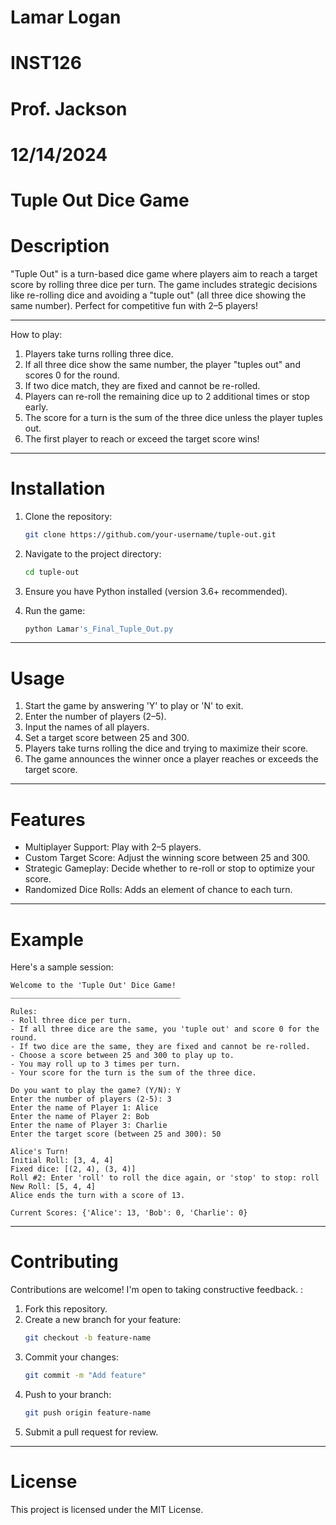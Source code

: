 # Lamar Logan
# INST126
# Prof. Jackson
# 12/14/2024

# Tuple Out Dice Game

# Description
"Tuple Out" is a turn-based dice game where players aim to reach a target score by rolling three dice per turn. The game includes strategic decisions like re-rolling dice and avoiding a "tuple out" (all three dice showing the same number). Perfect for competitive fun with 2–5 players!

---

How to play:
1. Players take turns rolling three dice.
2. If all three dice show the same number, the player "tuples out" and scores 0 for the round.
3. If two dice match, they are fixed and cannot be re-rolled.
4. Players can re-roll the remaining dice up to 2 additional times or stop early.
5. The score for a turn is the sum of the three dice unless the player tuples out.
6. The first player to reach or exceed the target score wins!

---

# Installation
1. Clone the repository:
   ```bash
   git clone https://github.com/your-username/tuple-out.git
   ```
2. Navigate to the project directory:
   ```bash
   cd tuple-out
   ```
3. Ensure you have Python installed (version 3.6+ recommended).

4. Run the game:
   ```bash
   python Lamar's_Final_Tuple_Out.py
   ```

---

# Usage
1. Start the game by answering 'Y' to play or 'N' to exit.
2. Enter the number of players (2–5).
3. Input the names of all players.
4. Set a target score between 25 and 300.
5. Players take turns rolling the dice and trying to maximize their score.
6. The game announces the winner once a player reaches or exceeds the target score.

---

# Features
- Multiplayer Support: Play with 2–5 players.
- Custom Target Score: Adjust the winning score between 25 and 300.
- Strategic Gameplay: Decide whether to re-roll or stop to optimize your score.
- Randomized Dice Rolls: Adds an element of chance to each turn.

---

# Example
Here's a sample session:

```
Welcome to the 'Tuple Out' Dice Game!
______________________________________

Rules:
- Roll three dice per turn.
- If all three dice are the same, you 'tuple out' and score 0 for the round.
- If two dice are the same, they are fixed and cannot be re-rolled.
- Choose a score between 25 and 300 to play up to.
- You may roll up to 3 times per turn.
- Your score for the turn is the sum of the three dice.

Do you want to play the game? (Y/N): Y
Enter the number of players (2-5): 3
Enter the name of Player 1: Alice
Enter the name of Player 2: Bob
Enter the name of Player 3: Charlie
Enter the target score (between 25 and 300): 50

Alice's Turn!
Initial Roll: [3, 4, 4]
Fixed dice: [(2, 4), (3, 4)]
Roll #2: Enter 'roll' to roll the dice again, or 'stop' to stop: roll
New Roll: [5, 4, 4]
Alice ends the turn with a score of 13.

Current Scores: {'Alice': 13, 'Bob': 0, 'Charlie': 0}
```

---

# Contributing
Contributions are welcome! I'm open to taking constructive feedback. :
1. Fork this repository.
2. Create a new branch for your feature:
   ```bash
   git checkout -b feature-name
   ```
3. Commit your changes:
   ```bash
   git commit -m "Add feature"
   ```
4. Push to your branch:
   ```bash
   git push origin feature-name
   ```
5. Submit a pull request for review.

---

# License
This project is licensed under the MIT License. 
